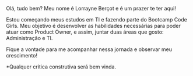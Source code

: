 Olá, tudo bem?
Meu nome é Lorrayne Berçot e é um prazer te ter aqui!

Estou começando meus estudos em TI e fazendo parte do Bootcamp Code Girls.
Meu objetivo é desenvolver as habilidades necessárias para poder atuar como Product Owner, e assim, juntar duas áreas que gosto:
Administração e TI. 

Fique a vontade para me acompanhar nessa jornada e observar meu crescimento!

*Qualquer crítica construtiva será bem vinda.

<!--
**lorrayneb/lorrayneb** is a ✨ _special_ ✨ repository because its `README.md` (this file) appears on your GitHub profile.

Here are some ideas to get you started:

- 🔭 I’m currently working on ...
- 🌱 I’m currently learning ...
- 👯 I’m looking to collaborate on ...
- 🤔 I’m looking for help with ...
- 💬 Ask me about ...
- 📫 How to reach me: ...
- 😄 Pronouns: ...
- ⚡ Fun fact: ...
-->
